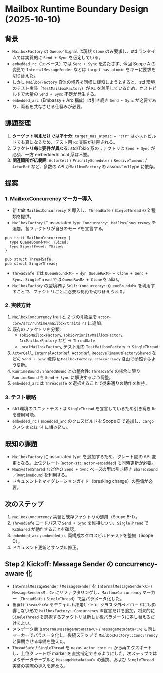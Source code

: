 # Mailbox Runtime Boundary Design (2025-10-10)

## 背景
- `MailboxFactory` の `Queue`／`Signal` は現状 `Clone` のみ要求し、std ランタイムでは実質的に `Send + Sync` を仮定している。
- `embedded_rc`（`Rc` ベース）では `Send + Sync` を満たさず、今回 Scope A の変更で `InternalMessageSender` などは `target_has_atomic` をキーに要求を切り替えた。
- しかし `MailboxFactory` 自体の境界を同様に緩和しようとすると、std 環境のテスト実装（`TestMailboxFactory`）が `Rc` を利用しているため、ホストビルドで大量の `Send + Sync` 不足が発生する。
- `embedded_arc`（Embassy + Arc 構成）は引き続き `Send + Sync` が必要であり、両者を共存させる仕組みが必要。

## 課題整理
1. **ターゲット判定だけでは不十分**: `target_has_atomic = "ptr"` はホストビルドでも真になるため、テスト用 `Rc` 実装が排除される。
2. **ファクトリ毎に要件が異なる**: std/Tokio 系のファクトリは `Send + Sync` が必須、一方 embedded/Local 系は不要。
3. **関連箇所が広範囲**: `ActorCell` / `PriorityScheduler` / `ReceiveTimeout` / `ActorRef` など、多数の API が`MailboxFactory` の associated type に依存。

## 提案
### 1. MailboxConcurrency マーカー導入
- 新 trait `MailboxConcurrency` を導入し、`ThreadSafe` / `SingleThread` の 2 種類を提供。
- `MailboxFactory` に associated type `Concurrency: MailboxConcurrency` を追加。各ファクトリが自分のモードを宣言する。

```
pub trait MailboxConcurrency {
  type QueueBound<M>: ?Sized;
  type SignalBound: ?Sized;
}

pub struct ThreadSafe;
pub struct SingleThread;
```

- `ThreadSafe` では `QueueBound<M> = dyn QueueRw<M> + Clone + Send + Sync`、`SingleThread` では `QueueRw<M> + Clone` を alias。
- `MailboxFactory` の型境界は `Self::Concurrency::QueueBound<M>` を利用することで、ファクトリごとに必要な制約を切り替えられる。

### 2. 実装方針
1. `MailboxConcurrency` trait と 2 つの具象型を `actor-core/src/runtime/mailbox/traits.rs` に追加。
2. 既存のファクトリを分類:
   - `TokioMailboxFactory`, `TokioPriorityMailboxFactory`, `ArcMailboxFactory` など → `ThreadSafe`
   - `LocalMailboxFactory`, テスト用の `TestMailboxFactory` → `SingleThread`
3. `ActorCell`, `InternalActorRef`, `ActorRef`, `ReceiveTimeoutFactoryShared` などの `Send + Sync` 境界を `MailboxFactory::Concurrency` 経由で参照するよう更新。
4. `RuntimeBound` / `SharedBound` との整合性: `ThreadSafe` の場合に限り `RuntimeBound` を `Send + Sync` に解決するよう調整。
5. `embedded_arc` は `ThreadSafe` を選択することで従来通りの動作を維持。

### 3. テスト戦略
- std 環境のユニットテストは `SingleThread` を宣言しているため引き続き `Rc` を使用可能。
- `embedded_rc` / `embedded_arc` のクロスビルドを Scope D で追加し、`Cargo` タスクまたは CI に組み込む。

## 既知の課題
- `MailboxFactory` に associated type を追加するため、クレート間の API 変更となる。上位クレート (`actor-std`, `actor-embedded`) も同時更新が必要。
- `MapSystemShared` など他の `Send + Sync` ベースの型は引き続き `SharedBound`／`RuntimeBound` を利用する。
- ドキュメントとマイグレーションガイド（breaking change）の整備が必要。

## 次のステップ
1. `MailboxConcurrency` 実装と既存ファクトリの適用（Scope B-1）。
2. `ThreadSafe` コードパスで `Send + Sync` を維持しつつ、`SingleThread` で `RcShared` が動作することを確認。
3. `embedded_arc` / `embedded_rc` 両構成のクロスビルドテストを整備（Scope D）。
4. ドキュメント更新とサンプル修正。

## Step 2 Kickoff: Message Sender の concurrency-aware 化
- `InternalMessageSender` / `MessageSender` を `InternalMessageSender<C>` / `MessageSender<M, C>` にリファクタリングし、`MailboxConcurrency` マーカー（`ThreadSafe` / `SingleThread`）で型パラメータ化した。
- 当面は `ThreadSafe` をデフォルト指定しつつ、クラスタ外ペイロードにも影響しない形で `MailboxFactory::Concurrency` の宣言だけを追加。将来的に `SingleThread` を選択するファクトリは新しい型パラメータに差し替えるだけでよい。
- メタデータ層 (`InternalMessageMetadata<C>` / `MessageMetadata<C>`) も同じマーカーでパラメータ化し、後続ステップで `MailboxFactory::Concurrency` と同期させる準備を整えた。
- `ThreadSafe` / `SingleThread` を `nexus_actor_core_rs` から再エクスポートし、上位クレートが marker を直接指定できるようにした。次ステップではメタデータテーブルと `MessageMetadata<C>` の連携、および `SingleThread` 実装の実際の導入を進める。
